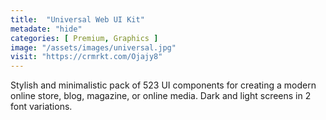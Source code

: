 ```yaml
---
title:  "Universal Web UI Kit"
metadate: "hide"
categories: [ Premium, Graphics ]
image: "/assets/images/universal.jpg"
visit: "https://crmrkt.com/Ojajy8"
---
```

Stylish and minimalistic pack of 523 UI components for creating a modern online store, blog, magazine, or online media. Dark and light screens in 2 font variations. 